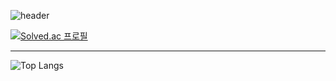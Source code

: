 
![header](https://capsule-render.vercel.app/api?type=waving&color=auto&height=200&section=header&text=takeitEasyhwan&fontSize=90)

[![Solved.ac
프로필](http://mazassumnida.wtf/api/generate_badge?boj=wlghks0508)](https://solved.ac/wlghks0508)
  
* * *

![Top Langs](https://github-readme-stats.vercel.app/api/top-langs/?username=takeitEasyhwan&layout=compact&theme=dark)
